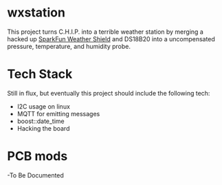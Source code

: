 # wxstation

This project turns C.H.I.P. into a terrible weather station by merging a hacked up [SparkFun Weather Shield](https://www.sparkfun.com/products/13956) and DS18B20 into a uncompensated pressure, temperature, and humidity probe.

# Tech Stack

Still in flux, but eventually this project should include the following tech:

- I2C usage on linux
- MQTT for emitting messages
- boost::date\_time
- Hacking the board

# PCB mods

-To Be Documented


